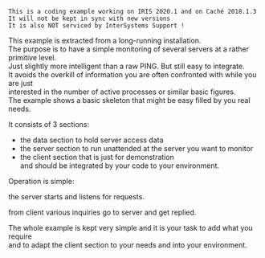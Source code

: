  ~~~
 This is a coding example working on IRIS 2020.1 and on Caché 2018.1.3 
 It will not be kept in sync with new versions      
 It is also NOT serviced by InterSystems Support !   
~~~ 

This example is extracted from a long-running installation.  
The purpose is to have a simple monitoring of several servers at a rather primitive level.  
Just slightly more intelligent than a raw PING. But still easy to integrate.  
It avoids the overkill of information you are often confronted with while you are just  
interested in the number of active processes or similar basic figures.  
The example shows a basic skeleton that might be easy filled by you real needs.

It consists of 3 sections:

- the data section to hold server access data
- the server section to run unattended at the server you want to monitor
- the client section that is just for demonstration  
  and should be integrated by your code to your environment.
 
Operation is simple:
 
the server starts and listens for requests.

from client various inquiries go to server and get replied.

The whole example is kept very simple and it is your task to add what you require  
and to adapt the client section to your needs and into your environment.
